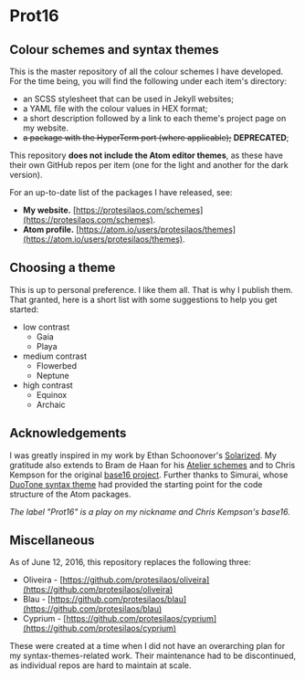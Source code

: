 # Prot16

## Colour schemes and syntax themes

This is the master repository of all the colour schemes I have developed. For the time being, you will find the following under each item's directory:

- an SCSS stylesheet that can be used in Jekyll websites;
- a YAML file with the colour values in HEX format;
- a short description followed by a link to each theme's project page on my website.
- ~~a package with the HyperTerm port (where applicable);~~ **DEPRECATED**;

This repository **does not include the Atom editor themes**, as these have their own GitHub repos per item (one for the light and another for the dark version).

For an up-to-date list of the packages I have released, see:

- **My website.** [https://protesilaos.com/schemes](https://protesilaos.com/schemes).
- **Atom profile.** [https://atom.io/users/protesilaos/themes](https://atom.io/users/protesilaos/themes).

## Choosing a theme

This is up to personal preference. I like them all. That is why I publish them. That granted, here is a short list with some suggestions to help you get started:

- low contrast
  - Gaia
  - Playa
- medium contrast
  - Flowerbed
  - Neptune
- high contrast
  - Equinox
  - Archaic

## Acknowledgements

I was greatly inspired in my work by Ethan Schoonover's [Solarized](http://ethanschoonover.com/solarized). My gratitude also extends to Bram de Haan for his [Atelier schemes](http://atelierbram.github.io/syntax-highlighting/atelier-schemes/) and to Chris Kempson for the original [base16 project](http://chriskempson.github.io/base16/). Further thanks to Simurai, whose [DuoTone syntax theme](https://github.com/simurai/duotone-syntax) had provided the starting point for the code structure of the Atom packages.

*The label "Prot16" is a play on my nickname and Chris Kempson's base16.*

## Miscellaneous

As of June 12, 2016, this repository replaces the following three:

- Oliveira - [https://github.com/protesilaos/oliveira](https://github.com/protesilaos/oliveira)
- Blau - [https://github.com/protesilaos/blau](https://github.com/protesilaos/blau)
- Cyprium - [https://github.com/protesilaos/cyprium](https://github.com/protesilaos/cyprium)

These were created at a time when I did not have an overarching plan for my syntax-themes-related work. Their maintenance had to be discontinued, as individual repos are hard to maintain at scale.
